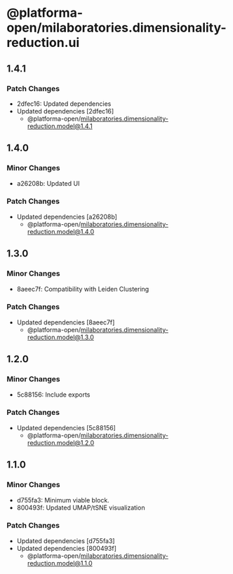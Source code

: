 # @platforma-open/milaboratories.dimensionality-reduction.ui

## 1.4.1

### Patch Changes

- 2dfec16: Updated dependencies
- Updated dependencies [2dfec16]
  - @platforma-open/milaboratories.dimensionality-reduction.model@1.4.1

## 1.4.0

### Minor Changes

- a26208b: Updated UI

### Patch Changes

- Updated dependencies [a26208b]
  - @platforma-open/milaboratories.dimensionality-reduction.model@1.4.0

## 1.3.0

### Minor Changes

- 8aeec7f: Compatibility with Leiden Clustering

### Patch Changes

- Updated dependencies [8aeec7f]
  - @platforma-open/milaboratories.dimensionality-reduction.model@1.3.0

## 1.2.0

### Minor Changes

- 5c88156: Include exports

### Patch Changes

- Updated dependencies [5c88156]
  - @platforma-open/milaboratories.dimensionality-reduction.model@1.2.0

## 1.1.0

### Minor Changes

- d755fa3: Minimum viable block.
- 800493f: Updated UMAP/tSNE visualization

### Patch Changes

- Updated dependencies [d755fa3]
- Updated dependencies [800493f]
  - @platforma-open/milaboratories.dimensionality-reduction.model@1.1.0
